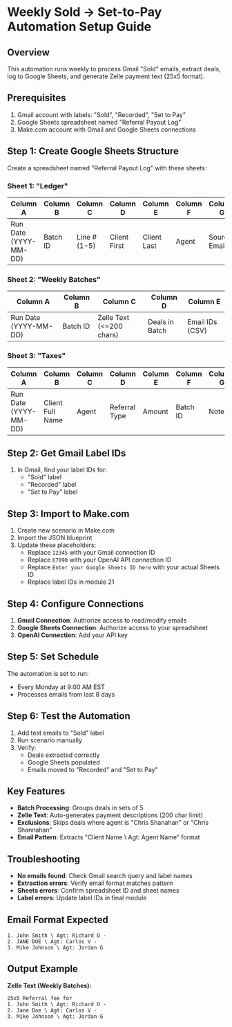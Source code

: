 # Weekly Sold → Set-to-Pay Automation Setup Guide

## Overview
This automation runs weekly to process Gmail "Sold" emails, extract deals, log to Google Sheets, and generate Zelle payment text (25x5 format).

## Prerequisites
1. Gmail account with labels: "Sold", "Recorded", "Set to Pay"
2. Google Sheets spreadsheet named "Referral Payout Log"
3. Make.com account with Gmail and Google Sheets connections

## Step 1: Create Google Sheets Structure
Create a spreadsheet named "Referral Payout Log" with these sheets:

### Sheet 1: "Ledger"
| Column A | Column B | Column C | Column D | Column E | Column F | Column G | Column H | Column I | Column J |
|----------|----------|----------|----------|----------|----------|----------|----------|----------|----------|
| Run Date (YYYY-MM-DD) | Batch ID | Line # (1-5) | Client First | Client Last | Agent | Source Email ID | Message URL | Recorded Status | Recorded At |

### Sheet 2: "Weekly Batches"
| Column A | Column B | Column C | Column D | Column E |
|----------|----------|----------|----------|----------|
| Run Date (YYYY-MM-DD) | Batch ID | Zelle Text (<=200 chars) | Deals in Batch | Email IDs (CSV) |

### Sheet 3: "Taxes"
| Column A | Column B | Column C | Column D | Column E | Column F | Column G |
|----------|----------|----------|----------|----------|----------|----------|
| Run Date (YYYY-MM-DD) | Client Full Name | Agent | Referral Type | Amount | Batch ID | Note |

## Step 2: Get Gmail Label IDs
1. In Gmail, find your label IDs for:
   - "Sold" label
   - "Recorded" label
   - "Set to Pay" label

## Step 3: Import to Make.com
1. Create new scenario in Make.com
2. Import the JSON blueprint
3. Update these placeholders:
   - Replace `12345` with your Gmail connection ID
   - Replace `67890` with your OpenAI API connection ID
   - Replace `Enter your Google Sheets ID here` with your actual Sheets ID
   - Replace label IDs in module 21

## Step 4: Configure Connections
1. **Gmail Connection**: Authorize access to read/modify emails
2. **Google Sheets Connection**: Authorize access to your spreadsheet
3. **OpenAI Connection**: Add your API key

## Step 5: Set Schedule
The automation is set to run:
- Every Monday at 9:00 AM EST
- Processes emails from last 8 days

## Step 6: Test the Automation
1. Add test emails to "Sold" label
2. Run scenario manually
3. Verify:
   - Deals extracted correctly
   - Google Sheets populated
   - Emails moved to "Recorded" and "Set to Pay"

## Key Features
- **Batch Processing**: Groups deals in sets of 5
- **Zelle Text**: Auto-generates payment descriptions (200 char limit)
- **Exclusions**: Skips deals where agent is "Chris Shanahan" or "Chris Shannahan"
- **Email Pattern**: Extracts "Client Name \ Agt: Agent Name" format

## Troubleshooting
- **No emails found**: Check Gmail search query and label names
- **Extraction errors**: Verify email format matches pattern
- **Sheets errors**: Confirm spreadsheet ID and sheet names
- **Label errors**: Update label IDs in final module

## Email Format Expected
```
1. John Smith \ Agt: Richard O -
2. JANE DOE \ Agt: Carlos V -
3. Mike Johnson \ Agt: Jordan G
```

## Output Example
**Zelle Text (Weekly Batches):**
```
25x5 Referral fee for
1. John Smith \ Agt: Richard O -
2. Jane Doe \ Agt: Carlos V -
3. Mike Johnson \ Agt: Jordan G
```